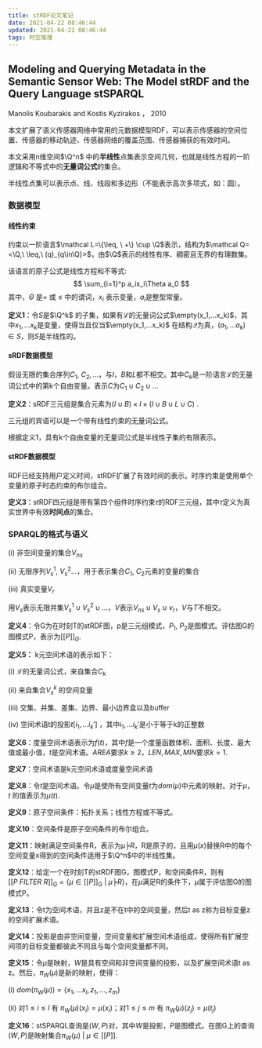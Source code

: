 ```yaml
---
title: stRDF论文笔记
date: 2021-04-22 08:46:44
updated: 2021-04-22 08:46:44
tags: 时空推理
---
```


## Modeling and Querying Metadata in the Semantic Sensor Web: The Model stRDF and the Query Language stSPARQL  

Manolis Koubarakis and Kostis Kyzirakos ， 2010

本文扩展了语义传感器网络中常用的元数据模型RDF，可以表示传感器的空间位置、传感器的移动轨迹、传感器网络的覆盖范围、传感器捕获的有效时间。

本文采用n维空间$\Q^n$ 中的**半线性**点集表示空间几何，也就是线性方程的一阶逻辑和不等式中的**无量词公式**的集合。

半线性点集可以表示点、线、线段和多边形（不能表示高次多项式，如：圆）。

### 数据模型

#### 线性约束

约束以一阶语言$\mathcal L=\{\leq, \ +\} \cup \Q$表示，结构为$\mathcal Q=<\Q,\ \leq,\ (q)_{q\in\Q}>$，由$\Q$表示的线性有序、稠密且无界的有理数集。

该语言的原子公式是线性方程和不等式:
$$
\sum_{i=1}^p a_ix_i\Theta a_0
$$
其中，$\Theta$ 是$=$ 或 $\leq$ 中的谓词，$x_i$ 表示变量，$a_i$是整型常量。

**定义1**：令$S$是$\Q^k$ 的子集，如果有$\mathcal L$的无量词公式$\empty(x_1,...x_k)$，其中$x_1,...x_k$是变量，使得当且仅当$\empty(x_1,...x_k)$ 在结构$\mathcal Q$为真，$(a_1,...a_k)\in S$，则$S$是半线性的。

#### sRDF数据模型

假设无限的集合序列$C_1,\ C_2,...$，与$I$，$B$和$L$都不相交。其中$C_k$是一阶语言$\mathcal L$的无量词公式中的第k个自由变量。表示$C$为$C_1\cup C_2\cup...$

**定义2**：sRDF三元组是集合元素为$(I\cup B)\times I\times (I\cup B\cup L\cup C)$ .

三元组的宾语可以是一个带有线性约束的无量词公式。

根据定义1，具有k个自由变量的无量词公式是半线性子集的有限表示。

#### stRDF数据模型

RDF已经支持用户定义时间，stRDF扩展了有效时间的表示。时序约束是使用单个变量的原子时态约束的布尔组合。

**定义3**：stRDF四元组是带有第四个组件时序约束$\tau$的RDF三元组，其中$\tau$定义为真实世界中有效**时间点**的集合。

### SPARQL的格式与语义

(i)  非空间变量的集合$V_{ns}$

(ii)  无限序列$V_s^1,\ V_s^2...$，用于表示集合$C_1,\ C_2$元素的变量的集合

(iii)  真实变量$V_r$

用$V_s$表示无限并集$V_s^1\cup V_s^2\cup ...$，$V$表示$V_{ns}\cup V_s \cup v_r$，$V$与$T$不相交。

**定义4**：令G为在时刻T的stRDF图，p是三元组模式，$P_1,\ P_2$是图模式。评估图G的图模式P，表示为$[[P]]_G$.

**定义5：** k元空间术语的表示如下：

(i)  $\mathcal L$的无量词公式，来自集合$C_k$

(ii)  来自集合$V_s^k$ 的空间变量

(iii)  交集、并集、差集、边界、最小边界盒以及buffer

(iv)   空间术语t的投影$t[i_1,...i_k']$ ，其中$i_1,...i_k'$是小于等于k的正整数

**定义6**：度量空间术语表示为$f(t)$，其中$f$是一个度量函数体积、面积、长度、最大值或最小值，$t$是空间术语。$AREA$要求$k\geq2$，$LEN,MAX,MIN$要求$k=1$.

**定义7**：空间术语是k元空间术语或度量空间术语

**定义8**：令$t$是空间术语。令$\mu$是使所有空间变量$t$为$dom(\mu)$中元素的映射。对于$\mu$，$t$ 的值表示为$\mu(t)$.

**定义9**：原子空间条件：拓扑关系；线性方程或不等式。

**定义10**：空间条件是原子空间条件的布尔组合。

**定义11**：映射满足空间条件R，表示为$\mu ╞ R$，R是原子的，且用$\mu(x)$替换R中的每个空间变量x得到的空间条件适用于$\Q^n$中的半线性集。

**定义12**：给定一个在时刻T的stRDF图G，图模式P，和空间条件R，则有$[[P\ FILTER\ R]]_G=\{\mu\in[[P]]_G\ |\ \mu ╞ R \}$，在$\mu$满足R的条件下，$\mu$属于评估图G的图模式P。

**定义13**：令t为空间术语，并且z是不在t中的空间变量，然后t as z称为目标变量z的空间扩展术语。

**定义14**：投影是由非空间变量，空间变量和扩展空间术语组成，使得所有扩展空间项的目标变量都彼此不同且与每个空间变量都不同。

**定义15**：令$\mu$是映射，$W$是具有空间和非空间变量的投影，以及扩展空间术语t as z。然后，$\pi_W(\mu)$是新的映射，使得：

(i)  $dom(\pi_W(\mu))=\{x_1,...x_l,z_1,...,z_m\}$

(ii) 对$1\leq i\leq l$ 有 $\pi_W(\mu)(x_i)=\mu(x_i)$；对$1\leq j \leq m$ 有 $\pi_W(\mu)(z_j)=\mu(t_j)$

**定义16**：stSPARQL查询是$(W,P)$对，其中$W$是投影，$P$是图模式。在图G上的查询$(W,P)$是映射集合${\pi_W(\mu)\ |\ \mu\in[[P]]}$.